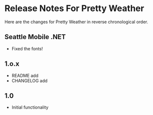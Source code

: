 # Release Notes For Pretty Weather

Here are the changes for Pretty Weather in reverse chronological order.

## Seattle Mobile .NET

* Fixed the fonts!

## 1.o.x

* README add
* CHANGELOG add

## 1.0

* Initial functionality